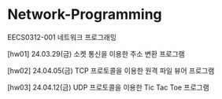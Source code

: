 # Network-Programming
EECS0312-001 네트워크 프로그래밍

[hw01] 24.03.29(금) 소켓 통신을 이용한 주소 변환 프로그램

[hw02] 24.04.05(금) TCP 프로토콜을 이용한 원격 파일 뷰어 프로그램

[hw03] 24.04.12(금) UDP 프로토콜을 이용한 Tic Tac Toe 프로그램
